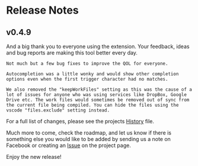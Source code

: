 # Release Notes
## v0.4.9

And a big thank you to everyone using the extension. Your feedback, ideas and bug reports are making this tool better every day.

```
Not much but a few bug fixes to improve the QOL for everyone.

Autocompletion was a little wonky and would show other completion options even when the first trigger character had no matches.

We also removed the "keepWorkFiles" setting as this was the cause of a lot of issues for anyone who was using services like DropBox, Google Drive etc. The work files would sometimes be removed out of sync from the current file being compiled. You can hide the files using the vscode "files.exclude" setting instead.
```

For a full list of changes, please see the projects [History](HISTORY.md) file.

Much more to come, check the roadmap, and let us know if there is something else you would like to be added by sending us a note on Facebook or creating an [Issue](https://gitlab.com/retro-coder/commodore/kick-assembler-vscode-ext/issues) on the project page.

Enjoy the new release!
